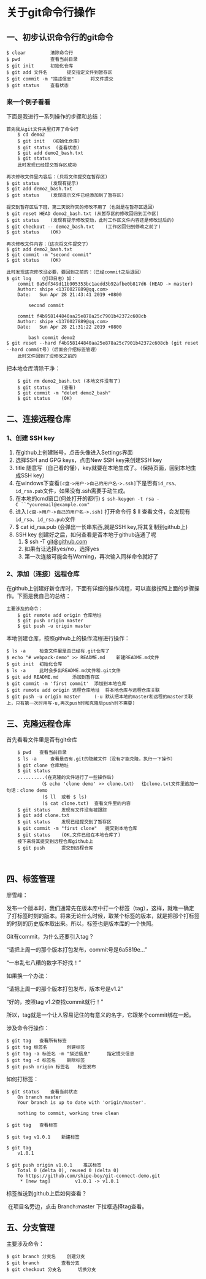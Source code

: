 # 关于git命令行操作

## 一、初步认识命令行的git命令

	$ clear			清除命令行
	$ pwd			查看当前目录
	$ git init		初始化仓库
	$ git add 文件名		提交指定文件到暂存区
	$ git commit -m "描述信息"		将文件提交
	$ git status	查看状态

### 来一个例子看看

下面是我进行一系列操作的步骤和总结：

```
首先我从git文件夹里打开了命令行
	$ cd demo2
	$ git init	（初始化仓库）
	$ git status  (查看状态)
	$ git add demo2_bash.txt
	$ git status
	此时发现已经提交暂存区成功
```



	再次修改文件里内容后：(只将文件提交在暂存区)
	$ git status	(发现有提示)
	$ git add demo2_bash.txt
	$ git status	(发现提示文件已经添加到了暂存区)
	
	提交到暂存区后下班，第二天说昨天的修改不用了（也就是在暂存区退回）
	$ git reset HEAD demo2_bash.txt	(从暂存区的修改回归到工作区)
	$ git status	(发现有提示修改变动，此时工作区文件内容还是修改过后的)
	$ git checkout -- demo2_bash.txt	(工作区回归到修改之前了)
	$ git status	(OK)
	
	再次修改文件内容：（这次将文件提交了）
	$ git add demo2_bash.txt
	$ git commit -m "second commit"
	$ git status	(OK)
	
	此时发现这次修改没必要，要回到之前的：（已经commit之后退回）
	$ git log	（打印日志）如：
		commit 0a5df349d11b905353bc1aedd3b92afbe0b817d6 (HEAD -> master)
		Author: shipe <1370027889@qq.com>
		Date:   Sun Apr 28 21:43:41 2019 +0800
	
			second commit
	
		commit f4b958144840aa25e878a25c7901b42372c608cb
		Author: shipe <1370027889@qq.com>
		Date:   Sun Apr 28 21:31:22 2019 +0800
	
			bash commit demo2
	$ git reset --hard f4b958144840aa25e878a25c7901b42372c608cb	(git reset --hard commit号)（后面会介绍标签管理）
		此时文件回到了没修改之前的

把本地仓库清除干净：
	

```
    $ git rm demo2_bash.txt	(本地文件没有了)
	$ git status	(查看)
	$ git commit -m "delet demo2_bash"
	$ git status	(OK)
```

## 二、连接远程仓库

### 1、创建 SSH key

1. 在github上创建账号，点击头像进入Settings界面
2. 选择SSH and GPG keys，点击New SSH key来创建SSH key
3. title 随意写（自己看的懂），key就要在本地生成了。（保持页面，回到本地生成SSH key）
4. 在windows下查看`[c盘->用户->自己的用户名->.ssh]`下是否有`id_rsa`、`id_rsa.pub`文件，如果没有.ssh需要手动生成。 
5. 在本地的cmd窗口(何处打开的都行) `$ ssh-keygen -t rsa -C ``"youremail@example.com"` 
6. 进入`[c盘->用户->自己的用户名->.ssh]` 打开命令行 $ ll    查看文件，会发现有`id_rsa`、`id_rsa.pub`文件
7. $ cat id_rsa.pub      (会弹出一长串东西,就是SSH key,将其复制到github上)
8. SSH key  创建好之后，如何查看是否本地于github连通了呢
   1. $ ssh -T git@github.com
   2. 如果有让选择yes/no，选择yes
   3. 第一次连接可能会有Warning，再次输入同样命令就好了

### 2、添加（连接）远程仓库

在github上创建好新仓库时，下面有详细的操作流程，可以直接按照上面的步骤操作。下面是我自己的总结：

```
主要涉及的命令：
	$ git remote add origin 仓库地址
	$ git push origin master
	$ git push -u origin master
```

本地创建仓库，按照github上的操作流程进行操作：

```
$ ls -a		检查文件里是否已经有.git仓库了
$ echo "# webpack-demo" >> README.md	新建README.md文件
$ git init	初始化仓库
$ ls -a		此时会多出README.md文件和.git文件
$ git add README.md		添加到暂存区
$ git commit -m 'first commit'	添加到本地仓库
$ git remote add origin 远程仓库地址	将本地仓库与远程仓库关联
$ git push -u origin master		(-u 默认把本地的master和远程的master关联上，只有第一次时用写-u,再次push时和克隆后push时不需要)

```



## 三、克隆远程仓库

首先看看文件里是否有git仓库

```
	$ pwd	查看当前目录
	$ ls -a		查看是否有.git的隐藏文件（没有才能克隆，执行一下操作）
	$ git clone 仓库地址
	$ git status	
	..........(在克隆的文件进行了一些操作后)
			（$ echo 'clone demo' >> clone.txt）	往clone.txt文件里追加一句话：clone demo
			 ($ ll  或者 $ ls)
			 ($ cat clone.txt)	查看文件里的内容
	$ git status	发现有文件没有被跟踪
	$ git add clone.txt
	$ git status	发现已经提交到了暂存区
	$ git commit -m "first clone"	提交到本地仓库
	$ git status	(OK,文件已经在本地仓库了)
	接下来将其提交到远程仓库github上
	$ git push		提交到远程仓库
	
		
```

## 四、标签管理

廖雪峰：

发布一个版本时，我们通常先在版本库中打一个标签（tag），这样，就唯一确定了打标签时刻的版本。将来无论什么时候，取某个标签的版本，就是把那个打标签的时刻的历史版本取出来。所以，标签也是版本库的一个快照。 

Git有commit，为什么还要引入tag？

“请把上周一的那个版本打包发布，commit号是6a5819e...”

“一串乱七八糟的数字不好找！”

如果换一个办法：

“请把上周一的那个版本打包发布，版本号是v1.2”

“好的，按照tag v1.2查找commit就行！”

所以，tag就是一个让人容易记住的有意义的名字，它跟某个commit绑在一起。

涉及命令行操作：

```
$ git tag	查看所有标签
$ git tag 标签名		创建标签
$ git tag -a 标签名 -m "描述信息"		指定提交信息
$ git tag -d 标签名	删除标签
$ git push origin 标签名	标签发布
```

如何打标签：

```
$ git status	查看当前状态
    On branch master
    Your branch is up to date with 'origin/master'.

    nothing to commit, working tree clean

$ git tag	查看标签

$ git tag v1.0.1	新建标签

$ git tag
	v1.0.1

$ git push origin v1.0.1	推送标签
    Total 0 (delta 0), reused 0 (delta 0)
    To https://github.com/shipe-boy/git-connect-demo.git
     * [new tag]         v1.0.1 -> v1.0.1

```

标签推送到github上后如何查看？

​	在项目名旁边，点击 Branch:master 下拉框选择tag查看。

## 五、分支管理

主要涉及命令：

```
$ git branch 分支名	创建分支
$ git branch		查看分支
$ git checkout 分支名		切换分支
```

